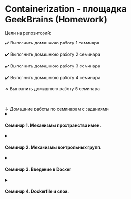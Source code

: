 # Containerization - площадка GeekBrains (Homework)

<summary>Цели на репозиторий:</summary>
<p>

✔️ Выполнить домашнюю работу 1 семинара
  
✔️ Выполнить домашнюю работу 2 семинара

✔️ Выполнить домашнюю работу 3 семинара

✔️ Выполнить домашнюю работу 4 семинара

✕ Выполнить домашнюю работу 5 семинара

</p>

<br>
<br>
↓ Домашние работы по семинарам с заданиями:

<details><summary><h4>Семинар 1. Механизмы пространства имен.</h4></summary>

✔️ Необходимо продемонстрировать изоляцию одного и того же приложения (как решено на семинаре - командного интерпретатора) в различных пространствах имен.

</details>
<details><summary><h4>Семинар 2. Механизмы контрольных групп.</h4></summary>

✔️ Запустить контейнер с ubuntu, используя механизм LXC

✔️ Ограничить контейнер 256 Мб ОЗУ и проверить, что ограничение работает

✔️ добавить автозапуск контейнеру, перезагрузить ОС и убедиться, что контейнер действительно запустился самостоятельно

''при создании указать файл, куда записывать логи

''после перезагрузки проанализировать логи

</details>
<details><summary><h4>Семинар 3. Введение в Docker</h4></summary>

✔️ Запустить контейнер с БД, отличной от mariaDB, используя инструкции на сайте: https://hub.docker.com/

✔️ По желанию - заполнить БД данными через консоль

✔️ Запустить phpmyadmin (в контейнере) и через веб проверить, что все введенные данные доступны

✔️ Создать папку, которую мы будем готовы смонтировать в контейнер

✔️ В этой папке создать файл test.txt и наполнить данными

✔️ В домашней директории создать файл test.txt, который также необходимо будет смонтировать в контейнер и наполнить совершенно другими данными

✔️ Создать контейнер из образа ubuntu:22.10

✔️ Задать ему имя

✔️ Задать hostname

✔️ Смонтировать созданную ранее папку с хоста в контейнер

✔️ Смонтировать созданный ранее текстовый файл внутрь смонтированной папки, чтобы он пересекался с созданным ранее файлом в этой папке. Просмотреть этот файл.

</details>
<details><summary><h4>Семинар 4. Dockerfile и слои.</h4></summary>

✔️ Необходимо создать Dockerfile, основанный на любом образе (вы в праве выбрать самостоятельно).

✔️ В него необходимо поместить приложение, написанное на любом известном вам языке программирования (Python, Java, C, С#, C++).

✔️ При запуске контейнера должно запускаться самостоятельно написанное приложение.

</details>
